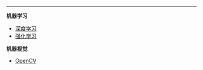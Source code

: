 
<hr style="margin: 5px 0;">


**机器学习**
- [深度学习](./DeepLearning/README.md)
- [强化学习](./ReinforcementLearning/README.md)

**机器视觉**
- [OpenCV](./ComputerVision/README.md)

